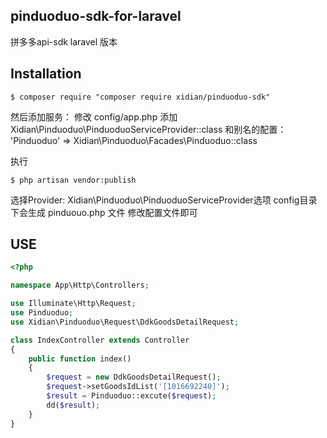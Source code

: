 ## pinduoduo-sdk-for-laravel
拼多多api-sdk laravel 版本
## Installation

```shell
$ composer require "composer require xidian/pinduoduo-sdk"
```
然后添加服务： 修改 config/app.php 添加 
Xidian\Pinduoduo\PinduoduoServiceProvider::class
和别名的配置： 
'Pinduoduo' => Xidian\Pinduoduo\Facades\Pinduoduo::class

执行
```shell
$ php artisan vendor:publish
```
选择Provider: Xidian\Pinduoduo\PinduoduoServiceProvider选项
config目录下会生成 pinduouo.php 文件 修改配置文件即可

## USE

```php
<?php

namespace App\Http\Controllers;

use Illuminate\Http\Request;
use Pinduoduo;
use Xidian\Pinduoduo\Request\DdkGoodsDetailRequest;

class IndexController extends Controller
{
    public function index()
    {
        $request = new DdkGoodsDetailRequest();
        $request->setGoodsIdList('[1016692240]');
        $result = Pinduoduo::excute($request);
        dd($result);
    }
}

```